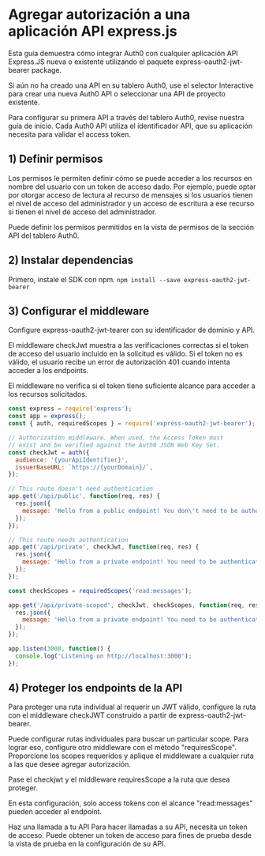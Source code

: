 # Agregar autorización a una aplicación API express.js
Esta guía demuestra cómo integrar Auth0 con cualquier aplicación API Express.JS nueva o existente utilizando el paquete express-oauth2-jwt-bearer package.

Si aún no ha creado una API en su tablero Auth0, use el selector Interactive para crear una nueva Auth0 API o seleccionar una API de proyecto existente.

Para configurar su primera API a través del tablero Auth0, revise nuestra guía de inicio. Cada Auth0 API utiliza el identificador API, que su aplicación necesita para validar el access token.
<br>

## 1)  Definir permisos
Los permisos le permiten definir cómo se puede acceder a los recursos en nombre del usuario con un token de acceso dado. Por ejemplo, puede optar por otorgar acceso de lectura al recurso de mensajes si los usuarios tienen el nivel de acceso del administrador y un acceso de escritura a ese recurso si tienen el nivel de acceso del administrador.

Puede definir los permisos permitidos en la vista de permisos de la sección API del tablero Auth0.

## 2) Instalar dependencias
Primero, instale el SDK con npm.
```npm install --save express-oauth2-jwt-bearer```

## 3) Configurar el middleware
Configure express-oauth2-jwt-tearer con su identificador de dominio y API.

El middleware checkJwt muestra a las verificaciones correctas si el token de acceso del usuario incluido en la solicitud es válido. Si el token no es válido, el usuario recibe un error de autorización 401 cuando intenta acceder a los endpoints.

El middleware no verifica si el token tiene suficiente alcance para acceder a los recursos solicitados.
```javascript
const express = require('express');
const app = express();
const { auth, requiredScopes } = require('express-oauth2-jwt-bearer');

// Authorization middleware. When used, the Access Token must
// exist and be verified against the Auth0 JSON Web Key Set.
const checkJwt = auth({
  audience: '{yourApiIdentifier}',
  issuerBaseURL: `https://{yourDomain}/`,
});

// This route doesn't need authentication
app.get('/api/public', function(req, res) {
  res.json({
    message: 'Hello from a public endpoint! You don\'t need to be authenticated to see this.'
  });
});

// This route needs authentication
app.get('/api/private', checkJwt, function(req, res) {
  res.json({
    message: 'Hello from a private endpoint! You need to be authenticated to see this.'
  });
});

const checkScopes = requiredScopes('read:messages');

app.get('/api/private-scoped', checkJwt, checkScopes, function(req, res) {
  res.json({
    message: 'Hello from a private endpoint! You need to be authenticated and have a scope of read:messages to see this.'
  });
});

app.listen(3000, function() {
  console.log('Listening on http://localhost:3000');
});
```
## 4) Proteger los endpoints de la API
Para proteger una ruta individual al requerir un JWT válido, configure la ruta con el middleware checkJWT construido a partir de express-oauth2-jwt-bearer.

Puede configurar rutas individuales para buscar un particular scope. Para lograr eso, configure otro middleware con el método "requiresScope". Proporcione los scopes requeridos y aplique el middleware a cualquier ruta a las que desee agregar autorización.

Pase el checkjwt y el middleware requiresScope a la ruta que desea proteger.

En esta configuración, solo access tokens con el alcance "read:messages" pueden acceder al endpoint.

Haz una llamada a tu API
Para hacer llamadas a su API, necesita un token de acceso. Puede obtener un token de acceso para fines de prueba desde la vista de prueba en la configuración de su API.